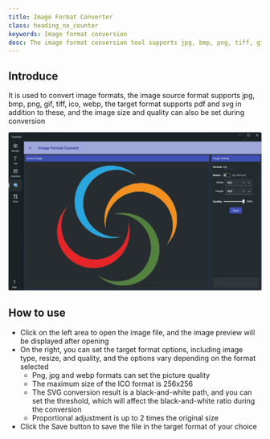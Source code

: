 ```yaml
---
title: Image Format Converter
class: heading_no_counter
keywords: Image format conversion
desc: The image format conversion tool supports jpg, bmp, png, tiff, gif, ico, webp in the source format, and the target format also supports pdf and svg
---
```


## Introduce

It is used to convert image formats, the image source format supports jpg, bmp, png, gif, tiff, ico, webp, the target format supports pdf and svg in addition to these, and the image size and quality can also be set during conversion

![](../../assets/images/ToolsSet/TSMImgFormat.png)

## How to use

* Click on the left area to open the image file, and the image preview will be displayed after opening
* On the right, you can set the target format options, including image type, resize, and quality, and the options vary depending on the format selected
  * Png, jpg and webp formats can set the picture quality
  * The maximum size of the ICO format is 256x256
  * The SVG conversion result is a black-and-white path, and you can set the threshold, which will affect the black-and-white ratio during the conversion
  * Proportional adjustment is up to 2 times the original size
* Click the Save button to save the file in the target format of your choice
  